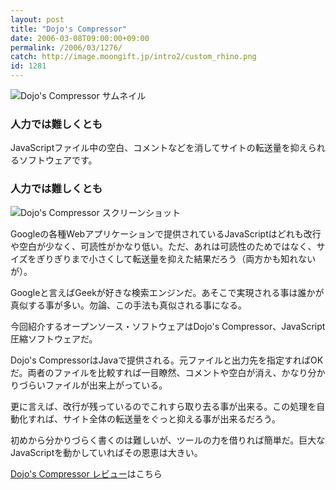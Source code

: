 ```yaml
---
layout: post
title: "Dojo's Compressor"
date: 2006-03-08T09:00:00+09:00
permalink: /2006/03/1276/
catch: http://image.moongift.jp/intro2/custom_rhino.png
id: 1281
---
```

 ![Dojo's Compressor サムネイル](http://image.moongift.jp/intro2/custom_rhino.t.png "Dojo's Compressor サムネイル")
  

### 人力では難しくとも
  
JavaScriptファイル中の空白、コメントなどを消してサイトの転送量を抑えられるソフトウェアです。  
<!--more-->  

### 人力では難しくとも
  

![Dojo's Compressor スクリーンショット](http://image.moongift.jp/intro2/custom_rhino.png "Dojo's Compressor スクリーンショット")

  

Googleの各種Webアプリケーションで提供されているJavaScriptはどれも改行や空白が少なく、可読性がかなり低い。ただ、あれは可読性のためではなく、サイズをぎりぎりまで小さくして転送量を抑えた結果だろう（両方かも知れないが）。

  

Googleと言えばGeekが好きな検索エンジンだ。あそこで実現される事は誰かが真似する事が多い。勿論、この手法も真似される事になる。

  

今回紹介するオープンソース・ソフトウェアはDojo's Compressor、JavaScript圧縮ソフトウェアだ。

  

Dojo's CompressorはJavaで提供される。元ファイルと出力先を指定すればOKだ。両者のファイルを比較すれば一目瞭然、コメントや空白が消え、かなり分かりづらいファイルが出来上がっている。

  

更に言えば、改行が残っているのでこれすら取り去る事が出来る。この処理を自動化すれば、サイト全体の転送量をぐっと抑える事が出来るだろう。

  

初めから分かりづらく書くのは難しいが、ツールの力を借りれば簡単だ。巨大なJavaScriptを動かしていればその恩恵は大きい。

  

[Dojo's Compressor レビュー](http://oss.moongift.jp/review/i-1288.html)はこちら

